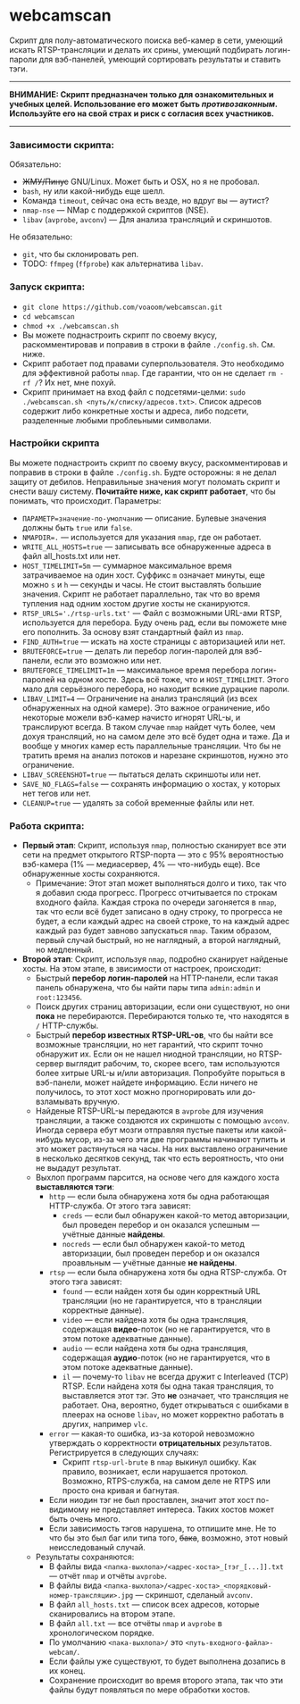 # webcamscan
Скрипт для полу-автоматического поиска веб-камер в сети, умеющий искать RTSP-трансляции и делать их срины, умеющий подбирать логин-пароли для вэб-панелей, умеющий сортировать результаты и ставить тэги.

___
**ВНИМАНИЕ: Скрипт предназначен только для ознакомительных и учебных целей. Использование его может быть *противозаконным*. Используйте его на свой страх и риск с согласия всех участников.**
___

### Зависимости скрипта:
Обязательно:
* ~~ЖМУ/Пинус~~ GNU/Linux. Может быть и OSX, но я не пробовал.
* `bash`, ну или какой-нибудь еще шелл.
* Команда `timeout`, сейчас она есть везде, но вдруг вы — аутист?
* `nmap-nse` — NMap с поддержкой скриптов (NSE).
* `libav` (`avprobe`, `avconv`) — Для анализа трансляций и скриншотов.

Не обязательно:
* `git`, что бы склонировать реп.
* TODO: `ffmpeg` (`ffprobe`) как альтернатива `libav`.

### Запуск скрипта:
* `git clone https://github.com/voaoom/webcamscan.git`
* `cd webcamscan`
* `chmod +x ./webcamscan.sh`
* Вы можете поднастроить скрипт по своему вкусу, раскомментировав и поправив в строки в файле `./config.sh`. См. ниже.
* Скрипт работает под правами суперпользователя. Это необходимо для эффективной работы `nmap`. Где гарантии, что он не сделает `rm -rf /`? Их нет, мне похуй.
* Скрипт принимает на вход файл с подсетями-целми: `sudo ./webcamscan.sh <путь/к/списку/адресов.txt>`. Список адресов содержит либо конкретные хосты и адреса, либо подсети, разделенные любыми проблеьными символами.

### Настройки скрипта
Вы можете поднастроить скрипт по своему вкусу, раскомментировав и поправив в строки в файле `./config.sh`. Будте осторожны: я не делал защиту от дебилов. Неправильные значения могут поломать скрипт и снести вашу систему. **Почитайте ниже, как скрипт работает**, что бы понимать, что  происходит.
Параметры:
* `ПАРАМЕТР=значение-по-умолчанию` — описание. Булевые значения должны быть `true` или `false`.
* `NMAPDIR=.` — используется для указания `nmap`, где он работает.
* `WRITE_ALL_HOSTS=true` — записывать все обнаруженные адреса в файл all_hosts.txt или нет.
* `HOST_TIMELIMIT=5m` — cуммарное максимальное время затрачиваемое на один хост. Суффикс `m` означает минуты, еще можно `s` и `h` — секунды и часы. Не стоит выставлять большие значения. Скрипт не работает параллельно, так что во время тупления над одним хостом другие хосты не сканируются.
* `RTSP_URLS='./rtsp-urls.txt'` — Файл с возможными URL-ами RTSP, используется для перебора. Буду очень рад, если вы поможете мне его пополнить. За основу взят стандартный файл из `nmap`.
* `FIND_AUTH=true` — искать на хосте страницы с авторизацией или нет.
* `BRUTEFORCE=true` — делать ли перебор логин-паролей для вэб-панели, если это возможно или нет.
* `BRUTEFORCE_TIMELIMIT=1m` — максимальное время перебора логин-паролей на одном хосте. Здесь всё тоже, что и `HOST_TIMELIMIT`. Этого мало для серьёзного перебора, но находит всякие дурацкие пароли.
* `LIBAV_LIMIT=4` — Ограничение на анализ трансляций (из всех обнаруженных на одной камере). Это важное ограничение, ибо некоторые можели вэб-камер начисто игнорят URL-ы, и транслируют всегда. В таком случае `nmap` найдет чуть более, чем дохуя трансляций, но на самом деле это всё будет одна и таже. Да и вообще у многих камер есть параллельные трансляции. Что бы не тратить время на анализ потоков и нарезане скриншотов, нужно это ограничение.
* `LIBAV_SCREENSHOT=true` — пытаться делать скриншоты или нет.
* `SAVE_NO_FLAGS=false` — сохранять информацию о хостах, у которых нет тегов или нет.
* `CLEANUP=true` — удалять за собой временные файлы или нет.

### Работа скрипта:
* **Первый этап**: Скрипт, используя `nmap`, полностью сканирует все эти сети на предмет открытого RTSP-порта — это с 95% вероятностью вэб-камера (1% — медиасервер, 4% — что-нибудь еще). Все обнаруженные хосты сохраняются.
    * Примечание: Этот этап может выполняться долго и тихо, так что я добавил сюда прогресс. Прогресс отчитывается по строкам входного файла. Каждая строка по очереди загоняется в `nmap`, так что если всё будет записано в одну строку, то прогресса не будет, а если каждый адрес на своей строке, то на каждый адрес каждый раз будет завново запускаться `nmap`. Таким образом, первый случай быстрый, но не наглядный, а второй наглядный, но медленный.
* **Второй этап**: Скрипт, используя `nmap`, подробно сканирует найденые хосты. На этом этапе, в звисимости от настроек, происходит:
    * Быстрый **перебор логин-паролей** на HTTP-панели, если такая панель обнаружена, что бы найти пары типа `admin:admin` и `root:123456`.
    * Поиск других страниц авторизации, если они существуют, но они **пока** не перебираются. Перебираются только те, что находятся в `/` HTTP-службы.
    * Быстрый **перебор известных RTSP-URL-ов**, что бы найти все возможные трансляции, но нет гарантий, что скрипт точно обнаружит их. Если он не нашел ниодной трансляции, но RTSP-сервер выглядит рабочим, то, скорее всего, там используются более хитрые URL-ы и/или авторизация. Попробуйте порыться в вэб-панели, может найдете информацию. Если ничего не получилось, то этот хост можно прогнорировать или до-взламывать вручную.
    * Найденые RTSP-URL-ы передаются в `avprobe` для изучения трансляции, а также создаются их скриншоты с помощью `avconv`. Иногда сервера ебут мозги отправляя пустые пакеты или какой-нибудь мусор, из-за чего эти две программы начинают тупить и это может растянуться на часы. На них выставлено ограничение в несколько десятков секунд, так что есть вероятность, что они не выдадут результат.
    * Выхлоп программ парсится, на основе чего для каждого хоста **выставляются тэги**:
        * `http` — если была обнаружена хотя бы одна работающая HTTP-служба. От этого тэга зависят:
            * `creds` — если был обнаружен какой-то метод авторизации, был проведен перебор и он оказался успешным — учётные данные **найдены**.
            * `nocreds` — если был обнаружен какой-то метод авторизации, был проведен перебор и он оказался проавльным — учётные данные **не найдены**.
        * `rtsp` — если была обнаружена хотя бы одна RTSP-служба. От этого тэга зависят:
            * `found` — если найден хотя бы один корректный URL трансляции (но не гарантируется, что в трансляции корректные данные). 
            * `video` — если найдена хотя бы одна трансляция, содержащая **видео**-поток (но не гарантируется, что в этом потоке адекватные данные).
            * `audio` — если найдена хотя бы одна трансляция, содержащая **аудио**-поток (но не гарантируется, что в этом потоке адекватные данные).
            * `il` — почему-то `libav` не всегда дружит с Interleaved (TCP) RTSP. Если найдена хотя бы одна такая трансляция, то выставляется этот тэг. Это **не** означает, что трансляция не работает. Она, вероятно, будет открываться с ошибками в плеерах на основе `libav`, но может корректно работать в других, например `vlc`.
        * `error` — какая-то ошибка, из-за которой невозможно утверждать о корректности **отрицательных** результатов. Регистрируется в следующих случаях:
            * Скрипт `rtsp-url-brute` в `nmap` выкинул ошибку. Как правило, возникает, если нарушается протокол. Возможно, RTPS-служба, на самом деле не RTPS или просто она кривая и багнутая.
        * Если ниодин тэг не был проставлен, значит этот хост по-видимому не представляет интереса. Таких хостов может быть очень много.
        * Если зависимость тэгов нарушена, то отпишите мне. Не то что бы это был баг или типа того, ~~бака~~, возможно, этот новый неисследованый случай.
    * Результаты сохраняются:
        * В файлы вида `<папка-выхлопа>/<адрес-хоста>_[тэг_[...]].txt` — отчёт `nmap` и отчёты `avprobe`.
        * В файлы вида `<папка-выхлопа>/<адрес-хоста>_<порядковый-номер-трансляции>.jpg` — скриншот, сделаный `avconv`.
        * В файл `all_hosts.txt` — список всех адресов, которые сканировались на втором этапе.
        * В файл `all.txt` — все отчёты `nmap` и `avprobe` в хронологическом порядке.
        * По умолчанию `<пака-выхлопа>/` это `<путь-входного-файла>-webcam/`.
        * Если файлы уже существуют, то будет выполнена дозапись в их конец.
        * Сохранение происходит во время второго этапа, так что эти файлы будут появляться по мере обработки хостов.
